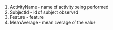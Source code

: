 1. ActivityName - name of activity being performed
1. SubjectId - id of subject observed
1. Feature - feature
1. MeanAverage - mean average of the value
